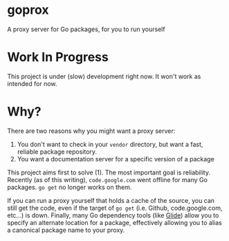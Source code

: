 # goprox
A proxy server for Go packages, for you to run yourself

# Work In Progress
This project is under (slow) development right now. It won't work as intended for now.

# Why?
There are two reasons why you might want a proxy server:

1. You don't want to check in your `vendor` directory, but want a fast, reliable package repository.
2. You want a documentation server for a specific version of a package

This project aims first to solve (1). The most important goal is reliability. Recently (as of this writing), `code.google.com` went offline for many Go packages. `go get` no longer works on them.

If you can run a proxy yourself that holds a cache of the source, you can still get the code, even if the target of `go get` (i.e. Github, code.google.com, etc...) is down. Finally, many Go dependency tools (like [Glide](https://github.com/Masterminds/glide)) allow you to specify an alternate location for a package, effectively allowing you to alias a canonical package name to your proxy.
